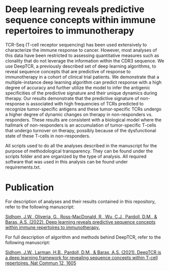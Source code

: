 # Deep learning reveals predictive sequence concepts within immune repertoires to immunotherapy

TCR-Seq (T-cell receptor sequencing) has been used extensively to characterize the immune response to cancer. However, most analyses of this data have been restricted to assessing quantitative measures such as clonality that do not leverage the information within the CDR3 sequence. We use DeepTCR, a previously described set of deep learning algorithms, to reveal sequence concepts that are predictive of response to immunotherapy in a cohort of clinical trial patients. We demonstrate that a multiple-instance deep learning algorithm can predict response with a high degree of accuracy and further utilize the model to infer the antigenic specificities of the predictive signature and their unique dynamics during therapy. Our results demonstrate that the predictive signature of non-response is associated with high frequencies of TCRs predicted to recognize tumor-specific antigens and these tumor-specific TCRs undergo a higher degree of dynamic changes on therapy in non-responders vs. responders. These results are consistent with a biological model where the hallmark of non-responders is an accumulation of tumor-specific T-cells that undergo turnover on therapy, possibly because of the dysfunctional state of these T-cells in non-responders.

 All scripts used to do all the analyses described in the manuscript for the purpose of methodological transparency. They can be found under the scripts folder and are organized by the type of analysis. All required software that was used in this analysis can be found under requirements.txt.
 
# Publication

For description of analyses and their results contained in this repository, refer to the following manuscript:

[Sidhom, J.W., Oliveria, G., Ross-MacDonald, R., Wu, C.J., Pardoll, D.M., & Baras, A.S. (2022). Deep learning reveals predictive sequence concepts within immune repertoires to immunotherapy.]()

For full description of algorithm and methods behind DeepTCR, refer to the following manuscript:

[Sidhom, J.W., Larman, H.B., Pardoll, D.M., & Baras, A.S. (2021). DeepTCR is a deep learning framework for revealing sequence concepts within T-cell repertoires. Nat Commun 12, 1605](https://www.nature.com/articles/s41467-021-21879-w)
